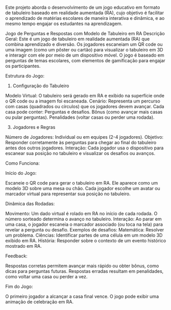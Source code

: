 Este projeto aborda o desenvolvimento de um jogo educativo em formato de tabuleiro baseado em realidade aumentada (RA), cujo objetivo é facilitar o aprendizado de matérias escolares de maneira interativa e dinâmica, e ao mesmo tempo engajar os estudantes na aprendizagem. 


Jogo de Perguntas e Respostas com Modelo de Tabuleiro em RA
Descrição Geral:
Este é um jogo de tabuleiro em realidade aumentada (RA) que combina aprendizado e diversão. Os jogadores escaneiam um QR code ou uma imagem (como um pôster ou cartão) para visualizar o tabuleiro em 3D e interagir com ele por meio de um dispositivo móvel. O jogo é baseado em perguntas de temas escolares, com elementos de gamificação para engajar os participantes.

Estrutura do Jogo:

1. Configuração do Tabuleiro
   
Modelo Virtual: O tabuleiro será gerado em RA e exibido na superfície onde o QR code ou a imagem foi escaneada.
Cenário: Representa um percurso com casas (quadrados ou círculos) que os jogadores devem avançar. Cada casa pode conter:
Perguntas e desafios.
Bônus (como avançar mais casas ou pular perguntas).
Penalidades (voltar casas ou perder uma rodada).

3. Jogadores e Regras

Número de Jogadores: Individual ou em equipes (2-4 jogadores).
Objetivo: Responder corretamente às perguntas para chegar ao final do tabuleiro antes dos outros jogadores.
Interação: Cada jogador usa o dispositivo para escanear sua posição no tabuleiro e visualizar os desafios ou avanços.

Como Funciona:

Início do Jogo:

Escaneie o QR code para gerar o tabuleiro em RA. Ele aparece como um modelo 3D sobre uma mesa ou chão.
Cada jogador escolhe um avatar ou marcador virtual para representar sua posição no tabuleiro.

Dinâmica das Rodadas:

Movimento: Um dado virtual é rolado em RA no início de cada rodada. O número sorteado determina o avanço no tabuleiro.
Interação: Ao parar em uma casa, o jogador escaneia o marcador associado (ou toca na tela) para revelar a pergunta ou desafio.
Exemplos de desafios:
Matemática: Resolver um problema.
Ciências: Identificar partes de uma célula em um modelo 3D exibido em RA.
História: Responder sobre o contexto de um evento histórico mostrado em RA.

Feedback:

Respostas corretas permitem avançar mais rápido ou obter bônus, como dicas para perguntas futuras.
Respostas erradas resultam em penalidades, como voltar uma casa ou perder a vez.

Fim do Jogo:

O primeiro jogador a alcançar a casa final vence. O jogo pode exibir uma animação de celebração em RA.


